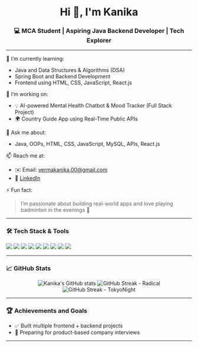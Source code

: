 <h1 align="center">Hi 👋, I'm Kanika</h1>
<h3 align="center">💻 MCA Student | Aspiring Java Backend Developer | Tech Explorer</h3>

---

🌱 I’m currently learning:
- Java and Data Structures & Algorithms (DSA)
- Spring Boot and Backend Development
- Frontend using HTML, CSS, JavaScript, React.js

🔭 I’m working on:
- 💡 AI-powered Mental Health Chatbot & Mood Tracker (Full Stack Project)
- 🌍 Country Guide App using Real-Time Public APIs

💬 Ask me about:
- Java, OOPs, HTML, CSS, JavaScript, MySQL, APIs, React.js

📫 Reach me at:
- ✉️ Email: vermakanika.00@gmail.com 
- 💼 [LinkedIn](https://www.linkedin.com/in/bkanika00/)


⚡ Fun fact:
> I’m passionate about building real-world apps and love playing badminton in the evenings 🏸

---

### 🛠️ Tech Stack & Tools
<p>
  <img src="https://img.shields.io/badge/Java-ED8B00?style=for-the-badge&logo=java&logoColor=white"/>
  <img src="https://img.shields.io/badge/Spring_Boot-6DB33F?style=for-the-badge&logo=spring-boot&logoColor=white"/>
  <img src="https://img.shields.io/badge/MySQL-00758F?style=for-the-badge&logo=mysql&logoColor=white"/>
  <img src="https://img.shields.io/badge/HTML5-E34F26?style=for-the-badge&logo=html5&logoColor=white"/>
  <img src="https://img.shields.io/badge/CSS3-1572B6?style=for-the-badge&logo=css3&logoColor=white"/>
  <img src="https://img.shields.io/badge/JavaScript-F7DF1E?style=for-the-badge&logo=javascript&logoColor=black"/>
  <img src="https://img.shields.io/badge/React-20232a?style=for-the-badge&logo=react&logoColor=61dafb"/>
  <img src="https://img.shields.io/badge/Git-F05032?style=for-the-badge&logo=git&logoColor=white"/>
  <img src="https://img.shields.io/badge/VSCode-007ACC?style=for-the-badge&logo=visual-studio-code&logoColor=white"/>
</p>

---

### 📈 GitHub Stats

<p align="center">
  <img src="https://github-readme-stats.vercel.app/api?username=KanikaHub&show_icons=true&theme=radical" alt="Kanika's GitHub stats"/>
  <img src="https://github-readme-streak-stats.herokuapp.com/?user=KanikaHub&theme=radical&hide_border=false" alt="GitHub Streak - Radical"/>
  <img src="https://github-readme-streak-stats.herokuapp.com/?user=KanikaHub&theme=tokyonight&hide_border=false" alt="GitHub Streak - TokyoNight"/>
</p>

---

### 🏆 Achievements and Goals
- ✅ Built multiple frontend + backend projects
- 🚀 Preparing for product-based company interviews


---



